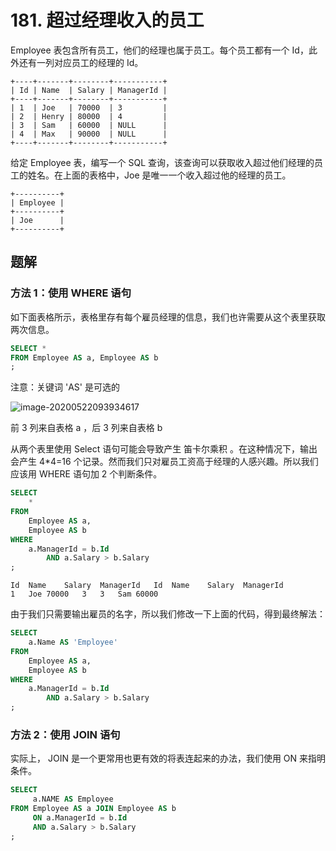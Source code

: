 # 181. 超过经理收入的员工

Employee 表包含所有员工，他们的经理也属于员工。每个员工都有一个 Id，此外还有一列对应员工的经理的 Id。

```
+----+-------+--------+-----------+
| Id | Name  | Salary | ManagerId |
+----+-------+--------+-----------+
| 1  | Joe   | 70000  | 3         |
| 2  | Henry | 80000  | 4         |
| 3  | Sam   | 60000  | NULL      |
| 4  | Max   | 90000  | NULL      |
+----+-------+--------+-----------+
```



给定 Employee 表，编写一个 SQL 查询，该查询可以获取收入超过他们经理的员工的姓名。在上面的表格中，Joe 是唯一一个收入超过他的经理的员工。

```
+----------+
| Employee |
+----------+
| Joe      |
+----------+
```



## 题解

### 方法 1：使用 WHERE 语句

如下面表格所示，表格里存有每个雇员经理的信息，我们也许需要从这个表里获取两次信息。

```sql
SELECT *
FROM Employee AS a, Employee AS b
;
```



注意：关键词 'AS' 是可选的

![image-20200522093934617](https://gitee.com/AlanLee97/assert/raw/master/note_images/image-20200522093934617.png)

前 3 列来自表格 a ，后 3 列来自表格 b



从两个表里使用 Select 语句可能会导致产生 笛卡尔乘积 。在这种情况下，输出会产生 4*4=16 个记录。然而我们只对雇员工资高于经理的人感兴趣。所以我们应该用 WHERE 语句加 2 个判断条件。

```sql
SELECT
    *
FROM
    Employee AS a,
    Employee AS b
WHERE
    a.ManagerId = b.Id
        AND a.Salary > b.Salary
;
```



```
Id	Name	Salary	ManagerId	Id	Name	Salary	ManagerId
1	Joe	70000	3	3	Sam	60000	
```



由于我们只需要输出雇员的名字，所以我们修改一下上面的代码，得到最终解法：

```sql
SELECT
    a.Name AS 'Employee'
FROM
    Employee AS a,
    Employee AS b
WHERE
    a.ManagerId = b.Id
        AND a.Salary > b.Salary
;
```



### 方法 2：使用 JOIN 语句

实际上， JOIN 是一个更常用也更有效的将表连起来的办法，我们使用 ON 来指明条件。

```sql
SELECT
     a.NAME AS Employee
FROM Employee AS a JOIN Employee AS b
     ON a.ManagerId = b.Id
     AND a.Salary > b.Salary
;
```